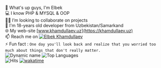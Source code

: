 👋 What's up guys, I'm Elbek \
💻 I know PHP & MYSQL & OOP \
👨‍💻 I’m looking to collaborate on projects \
💬 I'm 18-years old developer from Uzbekistan/Samarkand \
🌐 My web-site [www.khamdullaev.uz](https://khamdullaev.uz) \
📫 Reach me on [![Elbek Khamdullaev](https://img.shields.io/badge/KhamdullaevUz-30302f?style=flat&logo=telegram)](https://t.me/KhamdullaevUz) \
⚡ Fun fact : `One day you'll look back and realize that you worried too much about things that don't really matter.` \
![Dynamic name](https://github-readme-stats.vercel.app/api?username=KhamdullaevUz&show_icons=true&theme=radical) ![Top Languages](https://github-readme-stats.vercel.app/api/top-langs/?username=KhamdullaevUz&layout=compact&theme=radical) \
![Hits](https://hits.seeyoufarm.com/api/count/incr/badge.svg?url=https://github.com/KhamdullaevUz/) [![wakatime](https://wakatime.com/badge/user/0e7214cf-7b5a-4fec-9516-f9c56fd81b64.svg)](https://wakatime.com/@0e7214cf-7b5a-4fec-9516-f9c56fd81b64)
